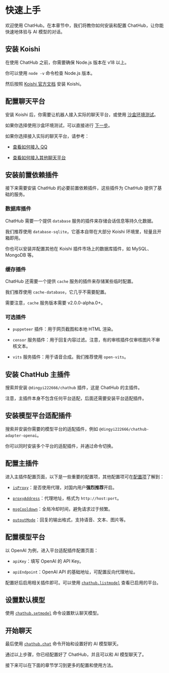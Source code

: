 # 快速上手

欢迎使用 ChatHub。在本章节中，我们将教你如何安装和配置 ChatHub，让你能快速地体验与 AI 模型的对话。

## 安装 Koishi

在使用 ChatHub 之前，你需要确保 Node.js 版本在 v18 以上。

你可以使用 `node -v` 命令检查 Node.js 版本。

然后按照 [Koishi 官方文档](https://koishi.chat/zh-CN/) 安装 Koishi。

## 配置聊天平台

安装 Koishi 后，你需要让机器人接入实际的聊天平台，或使用 [沙盒环境测试](https://koishi.chat/zh-CN/manual/console/sandbox.html)。

如果你选择使用沙盒环境测试，可以直接进行 [下一步](/guide/getting-started.html#安装前置依赖插件)。

如果你选择接入实际的聊天平台，请参考：

- [查看如何接入 QQ](https://forum.koishi.xyz/t/topic/2502/1)

- [查看如何接入其他聊天平台](https://koishi.chat/zh-CN/manual/console/adapter.html)

## 安装前置依赖插件

接下来需要安装 ChatHub 的必要前置依赖插件，这些插件为 ChatHub 提供了基础的服务。

### 数据库插件

ChatHub 需要一个提供 `database` 服务的插件来存储会话信息等持久化数据。

我们推荐使用 `database-sqlite`，它基本自带在大部分 Koishi 环境里，轻量且开箱即用。

你也可以安装并配置其他在 Koishi 插件市场上的数据库插件，如 MySQL、MongoDB 等。

### 缓存插件

ChatHub 还需要一个提供 `cache` 服务的插件来存储某些临时配置。

我们推荐使用 `cache-database`，它几乎不需要配置。

需要注意，`cache` 服务版本需要 v2.0.0-alpha.0+。

### 可选插件

- `puppeteer` 插件：用于网页截图和本地 HTML 渲染。

- `censor` 服务插件：用于回复内容过滤。注意，有的审核插件仅审核图片不审核文本。

- `vits` 服务插件：用于语音合成。我们推荐使用 `open-vits`。

## 安装 ChatHub 主插件

搜索并安装 `@dingyi222666/chathub` 插件，这是 ChatHub 的主插件。

注意，主插件本身不包含任何平台适配，后面还需要安装平台适配插件。

## 安装模型平台适配插件

搜索并安装你需要的模型平台的适配插件，例如 `@dingyi222666/chathub-adapter-openai`。

你可以同时安装多个平台的适配插件，并通过命令切换。

## 配置主插件

进入主插件配置页面，以下是一些重要的配置项，其他配置项可在[配置项](/guide/useful-configurations)了解到：

- [`isProxy`](/guide/useful-configurations#代理设置)：是否使用代理，对国内用户**强烈推荐**开启。

- [`proxyAddress`](/guide/useful-configurations#代理设置)：代理地址，格式为 `http://host:port`。

- [`msgCooldown`](/guide/useful-configurations#回复选项)：全局冷却时间，避免请求过于频繁。

- [`outputMode`](/guide/useful-configurations#回复选项)：回复的输出格式，支持语音、文本、图片等。

## 配置模型平台

以 OpenAI 为例，进入平台适配插件配置页面：

- `apiKey`：填写 OpenAI 的 API Key。

- `apiEndpoint`：OpenAI API 的基础地址，可配置反向代理地址。

配置好后启用相关插件即可。可以使用 [`chathub.listmodel`](/guide/useful-commands#模型列表) 查看已启用的平台。

## 设置默认模型

使用 [`chathub.setmodel`](/guide/useful-commands#设置模型) 命令设置默认聊天模型。

## 开始聊天

最后使用 [`chathub.chat`](/guide/useful-commands#模型聊天) 命令开始和设置好的 AI 模型聊天。

通过以上步骤，你已经配置好了 ChatHub，并且可以和 AI 模型聊天了。

接下来可以在下面的章节学习到更多的配置和使用方法。
